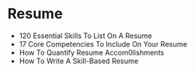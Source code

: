 # Resume

- 120 Essential Skills To List On A Resume
- 17 Core Competencies To Include On Your Resume
- How To Quantify Resume Accom0lishments
- How To Write A Skill-Based Resume
